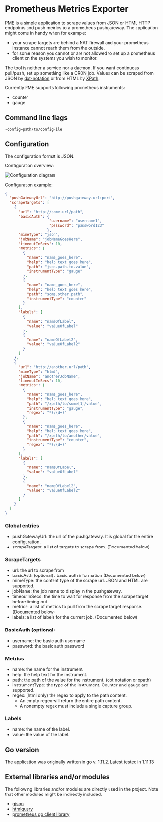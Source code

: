 # Prometheus Metrics Exporter

PME is a simple application to scrape values from JSON or HTML HTTP endpoints and push metrics to a prometheus 
pushgateway.
The application might come in handy when for example:
- your scrape targets are behind a NAT firewall and your prometheus instance cannot reach them from the outside.
- for some reason you cannot or are not allowed to set up a prometheus client on the systems you wish to monitor.

The tool is neither a service nor a daemon. If you want continuous pull/push, set up something like a CRON job.
Values can be scraped from JSON by [dot-notation](https://docs.oracle.com/en/database/oracle/oracle-database/12.2/adjsn/simple-dot-notation-access-to-json-data.html#GUID-7249417B-A337-4854-8040-192D5CEFD576)
 or from HTML by [XPath](https://en.wikipedia.org/wiki/XPath).

Currently PME supports following prometheus instruments:
 - counter
 - gauge

## Command line flags
`-config=path/to/configFile`

## Configuration
The configuration format is JSON.

Configuration overview:

![Configuration diagram](http://www.plantuml.com/plantuml/proxy?cache=no&src=https://raw.githubusercontent.com/ndlarsen/prometheus-metrics-exporter/master/configuration_overview.puml)

Configuration example:

```json
{
  "pushGatewayUrl": "http://pushgateway.url:port",
  "scrapeTargets": [
    {
      "url": "http://some.url/path",
      "basicAuth": {
                    "username": "username1",
                    "password": "password123"
                   },
      "mimeType": "json",
      "jobName": "jobNameGoesHere",
      "timeoutInSecs": 10,
      "metrics": [
        {
          "name": "name_goes_here",
          "help": "help text goes here",
          "path": "json.path.to.value",
          "instrumentType": "gauge"
        },
        {
          "name": "name_goes_here",
          "help": "help text goes here",
          "path": "some.other.path",
          "instrumentType": "counter"
        }
      ],
      "labels": [
        {
          "name": "nameOfLabel",
          "value": "valueOfLabel"
        },
        {
          "name": "nameOfLabel2",
          "value": "valueOfLabel2"
        }
      ]
    },
    {
      "url": "http://another.url/path",
      "mimeType": "html",
      "jobName": "anotherJobName",
      "timeoutInSecs": 10,
      "metrics": [
        {
          "name": "name_goes_here",
          "help": "help text goes here",
          "path": "/xpath/to/some[1]/value",
          "instrumentType": "gauge",
          "regex": "*(\\d+)"
        },
        {
          "name": "name_goes_here",
          "help": "help text goes here",
          "path": "/xpath/to/another/value",
          "instrumentType": "counter",
          "regex": "*(\\d+)"
        }
      ],
      "labels": [
        {
          "name": "nameOfLabel",
          "value": "valueOfLabel"
        },
        {
          "name": "nameOfLabel2",
          "value": "valueOfLabel2"
        }
      ]
    }
  ]
}
```
### Global entries
- pushGatewayUrl: the url of the pushgateway. It is global for the entire configuration.
- scrapeTargets: a list of targets to scrape from. (Documented below)

### ScrapeTargets
- url: the url to scrape from
- basicAuth (optional) : basic auth information (Documented below)
- mimeType: the content type of the scrape url. JSON and HTML are supported.
- jobName: the job name to display in the pushgateway.
- timeoutInSecs: the time to wait for response from the scrape target before timing out.
- metrics: a list of metrics to pull from the scrape target response. (Documented below)
- labels: a list of labels for the current job. (Documented below)

### BasicAuth (optional)
- username: the basic auth username
- password: the basic auth password

### Metrics
- name: the name for the instrument.
- help: the help text for the instrument.
- path: the path of the value for the instrument. (dot notation or xpath)
- instrumentType: the type of the instrument. Counter and gauge are supported.
- regex: (html only) the regex to apply to the path content.
  - An empty regex will return the entire path content.
  - A nonempty regex must include a single capture group. 

### Labels
- name: the name of the label.
- value: the value of the label.

## Go version
The application was originally written in go v. 1.11.2. Latest tested in 1.11.13

## External libraries and/or modules
The following libraries and/or modules are directly used in the project.
Note that other modules might be indirectly included. 

- [gjson](https://github.com/tidwall/gjson)
- [htmlquery](https://github.com/antchfx/htmlquery)
- [prometheus go client library](https://github.com/prometheus/client_golang)
